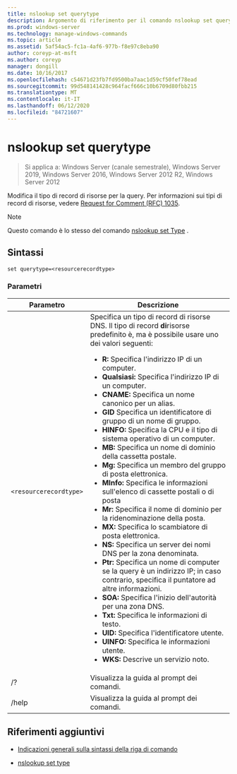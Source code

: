```yaml
---
title: nslookup set querytype
description: Argomento di riferimento per il comando nslookup set querytype, che consente di modificare il tipo di record di risorse per la query.
ms.prod: windows-server
ms.technology: manage-windows-commands
ms.topic: article
ms.assetid: 5af54ac5-fc1a-4af6-977b-f8e97c8eba90
author: coreyp-at-msft
ms.author: coreyp
manager: dongill
ms.date: 10/16/2017
ms.openlocfilehash: c54671d23fb7fd9500ba7aac1d59cf50fef78ead
ms.sourcegitcommit: 99d548141428c964facf666c10b6709d80fbb215
ms.translationtype: MT
ms.contentlocale: it-IT
ms.lasthandoff: 06/12/2020
ms.locfileid: "84721607"
---
```

# <a name="nslookup-set-querytype"></a>nslookup set querytype

> Si applica a: Windows Server (canale semestrale), Windows Server 2019, Windows Server 2016, Windows Server 2012 R2, Windows Server 2012

Modifica il tipo di record di risorse per la query. Per informazioni sui tipi di record di risorse, vedere [Request for Comment (RFC) 1035](https://tools.ietf.org/html/rfc1035).

> [!NOTE]
> Questo comando è lo stesso del comando [nslookup set Type](nslookup-set-type.md) .

## <a name="syntax"></a>Sintassi

```
set querytype=<resourcerecordtype>
```

### <a name="parameters"></a>Parametri

| Parametro | Descrizione |
| --------- | ----------- |
| `<resourcerecordtype>` | Specifica un tipo di record di risorse DNS. Il tipo di record **di**risorse predefinito è, ma è possibile usare uno dei valori seguenti:<ul><li>**R:** Specifica l'indirizzo IP di un computer.</li><li>**Qualsiasi:** Specifica l'indirizzo IP di un computer.</li><li>**CNAME:** Specifica un nome canonico per un alias.</li><li>**GID** Specifica un identificatore di gruppo di un nome di gruppo.</li><li>**HINFO:** Specifica la CPU e il tipo di sistema operativo di un computer.</li><li>**MB:** Specifica un nome di dominio della cassetta postale.</li><li>**Mg:** Specifica un membro del gruppo di posta elettronica.</li><li>**MInfo:** Specifica le informazioni sull'elenco di cassette postali o di posta</li><li>**Mr:** Specifica il nome di dominio per la ridenominazione della posta.</li><li>**MX:** Specifica lo scambiatore di posta elettronica.</li><li>**NS:** Specifica un server dei nomi DNS per la zona denominata.</li><li>**Ptr:** Specifica un nome di computer se la query è un indirizzo IP; in caso contrario, specifica il puntatore ad altre informazioni.</li><li>**SOA:** Specifica l'inizio dell'autorità per una zona DNS.</li><li>**Txt:** Specifica le informazioni di testo.</li><li>**UID:** Specifica l'identificatore utente.</li><li>**UINFO:** Specifica le informazioni utente.</li><li>**WKS:** Descrive un servizio noto.</li></ul> |
| /? | Visualizza la guida al prompt dei comandi. |
| /help | Visualizza la guida al prompt dei comandi. |

## <a name="additional-references"></a>Riferimenti aggiuntivi

- [Indicazioni generali sulla sintassi della riga di comando](command-line-syntax-key.md)

- [nslookup set type](nslookup-set-type.md)
